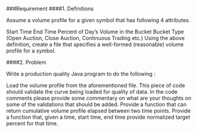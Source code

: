 ###Requirement
####1. Definitions

Assume a volume profile for a given symbol that has following 4 attributes.

Start Time
End Time
Percent of Day’s Volume in the Bucket
Bucket Type (Open Auction, Close Auction, Continuous Trading etc.)
Using the above definition, create a file that specifies a well-formed (reasonable) volume profile for a symbol.

 

####2. Problem

 

Write a production quality Java program to do the following :

Load the volume profile from the aforementioned file. This piece of code should validate the curve being loaded for quality of data. In the code comments please provide some commentary on what are your thoughts on some of the validations that should be added.
Provide a function that can return cumulative volume profile elapsed between two time points.
Provide a function that, given a time, start time, end time provide normalized target percent for that time.
